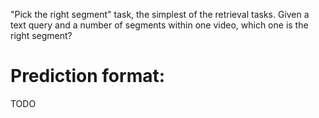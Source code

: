 "Pick the right segment" task, the simplest of the retrieval tasks. Given a text query and a number of segments within one video, which one is the right segment?

# Prediction format: 
TODO 